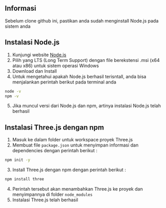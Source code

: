 ## Informasi
Sebelum clone github ini, pastikan anda sudah menginstall Node.js pada sistem anda

## Instalasi Node.js
1. Kunjungi website [Node.js](https://nodejs.org/id)
2. Pilih yang LTS (Long Term Support) dengan file berekstensi .msi (x64 atau x86) untuk sistem operasi Windows
3. Download dan Install
4. Untuk mengetahui apakah Node.js berhasil terisntall, anda bisa menjalankan perintah berikut pada terminal anda
```bash
node -v
npm -v
```
5. Jika muncul versi dari Node.js dan npm, artinya instalasi Node.js telah berhasil

## Instalasi Three.js dengan npm
1. Masuk ke dalam folder untuk workspace proyek Three.js
2. Membuat file `package.json` untuk menyimpan informasi dan dependencies dengan perintah berikut :
```bash
npm init -y
```
3. Install Three.js dengan npm dengan perintah berikut :
```bash
npm install three
```
4. Perintah tersebut akan menambahkan Three.js ke proyek dan menyimpannya di folder `node_modules`
5. Instalasi Three.js telah berhasil
